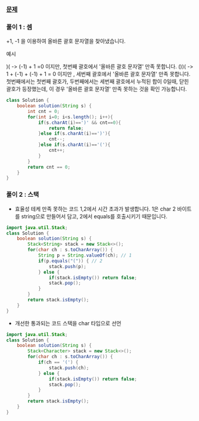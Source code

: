 ### [문제](https://programmers.co.kr/learn/courses/30/lessons/12909)

### 풀이 1 : 셈
+1, -1 을 이용하여 올바른 괄호 문자열을 찾아냈습니다.

예시

)( -> (-1) + 1 =0 이지만, 첫번째 괄호에서 '올바른 괄호 문자열' 만족 못합니다.
())( -> 1 + (-1) + (-1) + 1 = 0 이지만 , 세번째 괄호에서 '올바른 괄호 문자열' 만족 못합니다.
첫번째에서는 첫번째 괄호가, 두번째에서는 세번째 괄호에서 누적된 합이 0일때, 닫힌 괄호가 등장했는데,
이 경우 '올바른 괄호 문자열' 만족 못하는 것을 확인 가능합니다.
~~~java
class Solution {
    boolean solution(String s) {
        int cnt = 0;
        for(int i=0; i<s.length(); i++){
            if(s.charAt(i)==')' && cnt==0){
                return false;
            }else if(s.charAt(i)==')'){
                cnt--;
            }else if(s.charAt(i)=='('){
                cnt++;
            }
        }
        return cnt == 0;
    }
}
~~~

### 풀이 2 : 스택

- 효율성 테케 만족 못하는 코드
1,2에서 시간 초과가 발생합니다.
1은 char 2 바이트를 string으로 만들어서 담고, 2에서 equals를 호출시키기 때문입니다.
~~~java
import java.util.Stack;
class Solution {
    boolean solution(String s) {
        Stack<String> stack = new Stack<>();
        for(char ch : s.toCharArray()) {
            String p = String.valueOf(ch); // 1
            if(p.equals("(")) { // 2
                stack.push(p); 
            } else {
                if(stack.isEmpty()) return false;
                stack.pop();
            }
        }
        return stack.isEmpty();
    }
}
~~~
- 개선한 통과되는 코드
스택을 char 타입으로 선언
~~~java
import java.util.Stack;
class Solution {
    boolean solution(String s) {
        Stack<Character> stack = new Stack<>();
        for(char ch : s.toCharArray()) {
            if(ch == '(') { 
                stack.push(ch); 
            } else {
                if(stack.isEmpty()) return false;
                stack.pop();
            }
        }
        return stack.isEmpty();
    }
}
~~~
